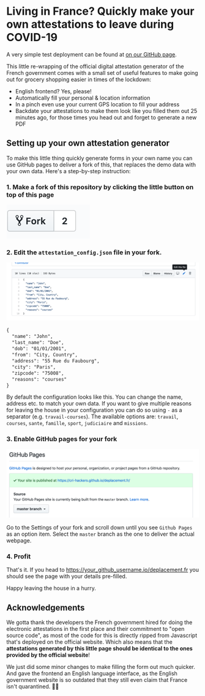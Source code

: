# Living in France? Quickly make your own attestations to leave during COVID-19

A very simple test deployment can be found at [on our GitHub page](https://cri-hackers.github.io/deplacement.fr/).

This little re-wrapping of the official digital attestation generator of the French government comes with a small set of useful features to make going out for grocery shopping easier in times of the lockdown:

- English frontend? Yes, please!
- Automatically fill your personal & location information
- In a pinch even use your current GPS location to fill your address
-  Backdate your attestations to make them look like you filled them out 25 minutes ago, for those times you head out and forget to generate a new PDF

## Setting up your own attestation generator

To make this little thing quickly generate forms in your own name you can use GitHub pages to deliver a fork of this, that replaces the demo data with your own data. Here's a step-by-step instruction:

### 1. Make a fork of this repository by clicking the little button on top of this page

![](images/fork.png)

### 2. Edit the `attestation_config.json` file in your fork.

![](images/config.png)

```
{
  "name": "John",
  "last_name": "Doe",
  "dob": "01/01/2001",
  "from": "City, Country",
  "address": "55 Rue du Faubourg",
  "city": "Paris",
  "zipcode": "75008",
  "reasons": "courses"
}
```

By default the configuration looks like this. You can change the name, address etc. to match your own data. If you want to give multiple reasons for leaving the house in your configuration you can do so using `-` as a separator (e.g. `travail-courses`). The available options are: `travail`, `courses`, `sante`, `famille`, `sport`, `judiciaire` and `missions`.

### 3. Enable GitHub pages for your fork

![](images/gh-pages.png)

Go to the Settings of your fork and scroll down until you see `Github Pages` as an option item. Select the `master` branch as the one to deliver the actual webpage.

### 4. Profit

That's it. If you head to https://your_github_username.io/deplacement.fr you should see the page with your details pre-filled.

Happy leaving the house in a hurry.


## Acknowledgements

We gotta thank the developers the French government hired for doing the electronic attestations in the first place and their commitment to "open source code", as most of the code for this is directly ripped from Javascript that's deployed on the official website. Which also means that the __attestations generated by this little page should be identical to the ones provided by the official website__!

We just did some minor changes to make filling the form out much quicker. And gave the frontend an English language interface, as the English government website is so outdated that they still even claim that France isn't quarantined. 🤷‍♀️
